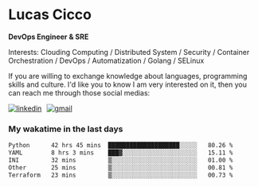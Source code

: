 # Lucas Cicco

**DevOps Engineer & SRE**

Interests: Clouding Computing / Distributed System / Security / Container Orchestration / DevOps / Automatization / Golang / SELinux

If you are willing to exchange knowledge about languages, programming skills and culture. I'd like you to know I am very interested on it, then you can reach me through those social medias:

<div style="display: flex; align-items: center; gap: 10px;">
  <a href="https://www.linkedin.com/in/lucas-vitor-de-cicco" target="_blank">
    <img
      src="https://img.shields.io/badge/-LinkedIn-%230077B5?style=for-the-badge&logo=linkedin&logoColor=white"
      alt="linkedin"
      target="_blank" 
    />
  </a>
  <a href="mailto:lucasvitorx1@gmail.com">
      <img
        src="https://img.shields.io/badge/-Gmail-%23333?style=for-the-badge&logo=gmail&logoColor=white"
        alt="gmail"
        target="_blank"
      />
  </a>
</div>

### My wakatime in the last days

<!--START_SECTION:waka-->

```txt
Python      42 hrs 45 mins  ████████████████████░░░░░   80.26 %
YAML        8 hrs 3 mins    ███▓░░░░░░░░░░░░░░░░░░░░░   15.11 %
INI         32 mins         ▒░░░░░░░░░░░░░░░░░░░░░░░░   01.00 %
Other       25 mins         ▒░░░░░░░░░░░░░░░░░░░░░░░░   00.81 %
Terraform   23 mins         ▒░░░░░░░░░░░░░░░░░░░░░░░░   00.73 %
```

<!--END_SECTION:waka-->
